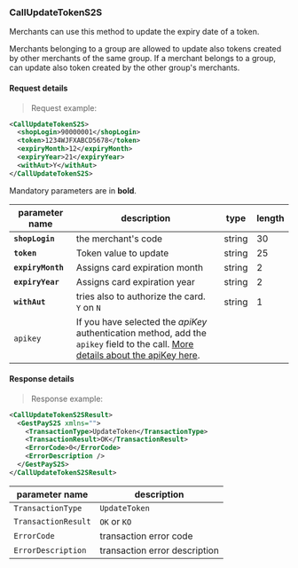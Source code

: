 ### CallUpdateTokenS2S 

Merchants can use this method to update the expiry date of a token.

Merchants belonging to a group are allowed to update also tokens created by other merchants of the same group. If a merchant belongs to a group, can update also token created by the other group's merchants.


#### Request details 

> Request example: 

```xml
<CallUpdateTokenS2S>
  <shopLogin>90000001</shopLogin>
  <token>1234WJFXABCD5678</token>
  <expiryMonth>12</expiryMonth>
  <expiryYear>21</expiryYear>
  <withAut>Y</withAut>
</CallUpdateTokenS2S>
```

Mandatory parameters are in **bold**. 

| parameter name | description | type | length | 
| -------------- | ----------- | -----|--------| 
| **`shopLogin`** | the merchant's code | string | 30 |  
| **`token`** | Token value to update | string | 25 
| **`expiryMonth`** | Assigns card expiration month | string | 2
| **`expiryYear`** | Assigns card expiration year | string | 2 
| **`withAut`** | tries also to authorize the card. <br> `Y` on `N` | string | 1
| `apikey` | If you have selected the _apiKey_ authentication method, add the `apikey` field to the call. [More details about the apiKey here](#authorizing-calls-against-gestpay). |  |  | 

#### Response details 

> Response example: 

```xml
<CallUpdateTokenS2SResult>
  <GestPayS2S xmlns="">
    <TransactionType>UpdateToken</TransactionType>
    <TransactionResult>OK</TransactionResult>
    <ErrorCode>0</ErrorCode>
    <ErrorDescription />
  </GestPayS2S>
</CallUpdateTokenS2SResult>
```

| parameter name | description |  
| -------------- | ----------- |  
| `TransactionType` | `UpdateToken`
| `TransactionResult` | `OK` or `KO`
| `ErrorCode` | transaction error code | 
| `ErrorDescription` | transaction error description